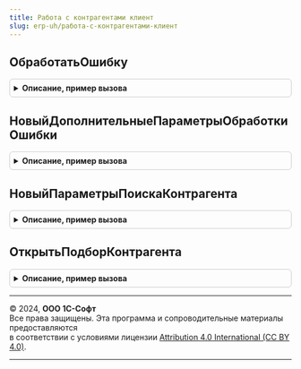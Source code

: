 ```yaml
---
title: Работа с контрагентами клиент
slug: erp-uh/работа-с-контрагентами-клиент
---
```



## ОбработатьОшибку
<details style="margin: 1em 0; padding: 0.5em; border: 1px solid #ccc; border-radius: 6px;">

<summary style="font-weight: bold; cursor: pointer;">Описание, пример вызова</summary>

```bsl

// Обрабатывает стандартным способом ошибку, возвращенную в поле ОписаниеОшибки
// одним из методов:
// - РаботаСКонтрагентами.ЮридическиеЛицаПоНаименованию;
// - РаботаСКонтрагентами.РеквизитыПредпринимателяПоИНН;
// - РаботаСКонтрагентами.СведенияОЮридическомЛицеПоИНН;
// - РаботаСКонтрагентами.ИнформацияОСвязяхЮридическогоЛицаПоИНН;
// - РаботаСКонтрагентами.ИнформацияОСвязяхПредпринимателяПоИНН;
// - РаботаСКонтрагентами.ИнформацияОПроверкахКонтролирующимиОрганамиПоСпискуИНН;
// - РаботаСКонтрагентами.РеквизитыНалоговогоОрганаПоКоду;
// - РаботаСКонтрагентами.РеквизитыОтделенияФССПоКоду;
// - РаботаСКонтрагентами.РеквизитыОтделенияПФРПоКоду;
//
// Параметры:
//	ОписаниеОшибки - Строка - полученное описание ошибки;
//	ОбработчикЗавершения - ОписаниеОповещения - обработчик, вызываемый
//		при завершении обработки ошибки. В обработчик передается
//		значение типа Структура с полями:
//		*ПовторитьДействие - Булево - если Истина, пользователь выполнил
//			действия, необходимые для исправления ошибки и можно повторно
//			вызвать выбранный метод;
//	ДополнительныеПараметры - Структура - дополнительные параметры
//		обработки ошибки. Поля:
//		*ПредставлениеДействия - Строка - представление выполняемого действия
//			в сообщениях пользователю;
//		*ИдентификаторМестаВызова - Строка - произвольный идентификатор
//			функциональности конфигурации;
//		*Форма - ФормаКлиентскогоПриложения - форма, в которой вызывается функциональность.
//			Используется как владелец форм, открываемых в режиме
//			"Блокировать окно владельца".
//
Процедура ОбработатьОшибку( Экспорт
```

Пример вызова
```bsl
РаботаСКонтрагентамиКлиент.ОбработатьОшибку();
```
</details>

## НовыйДополнительныеПараметрыОбработкиОшибки
<details style="margin: 1em 0; padding: 0.5em; border: 1px solid #ccc; border-radius: 6px;">

<summary style="font-weight: bold; cursor: pointer;">Описание, пример вызова</summary>

```bsl

// Возвращает структуру дополнительных параметров для метода ОбработатьОшибку().
//
// Возвращаемое значение:
//	Структура - дополнительные параметры. Поля:
//		*ПредставлениеДействия - Строка - представление выполняемого действия
//			в сообщениях пользователю;
//		*ИдентификаторМестаВызова - Строка - произвольный идентификатор
//			функциональности конфигурации;
//		*Форма - ФормаКлиентскогоПриложения - форма, в которой вызывается функциональность.
//			Используется как владелец форм, открываемых в режиме
//			"Блокировать окно владельца".
//
Функция НовыйДополнительныеПараметрыОбработкиОшибки() Экспорт
```

Пример вызова
```bsl
Результат = РаботаСКонтрагентамиКлиент.НовыйДополнительныеПараметрыОбработкиОшибки() 
```
</details>

## НовыйПараметрыПоискаКонтрагента
<details style="margin: 1em 0; padding: 0.5em; border: 1px solid #ccc; border-radius: 6px;">

<summary style="font-weight: bold; cursor: pointer;">Описание, пример вызова</summary>

```bsl

// Возвращает структуру параметров для подбора контрагентов.
//
// Возвращаемое значение:
//  Структура - параметры.
//    *Заголовок - Строка - заголовок формы;
//    *СтрокаПоиска - Строка - ИНН или наименование контрагента;
//    *Регион - Строка - регион контрагента;
//    *Адрес - Строка - адрес контрагента;
//    *РасширенныйРезультатПодбора - Булево - признак расширенного подбора.
//         Когда Ложь, в результате подбора будет возвращаться строка ИНН,
//         Когда Истина - Структура с полями ИНН, УникальныйНомер, Идентификатор.
//
Функция НовыйПараметрыПоискаКонтрагента() Экспорт
```

Пример вызова
```bsl
Результат = РаботаСКонтрагентамиКлиент.НовыйПараметрыПоискаКонтрагента() 
```
</details>

## ОткрытьПодборКонтрагента
<details style="margin: 1em 0; padding: 0.5em; border: 1px solid #ccc; border-radius: 6px;">

<summary style="font-weight: bold; cursor: pointer;">Описание, пример вызова</summary>

```bsl

// Открывает форму заполнения контрагента из данных ЕГРЮЛ.
//
// Параметры:
//  ПараметрыПоиска - Структура - параметры поиска контрагента. См НовыйПараметрыПоискаКонтрагента
//    *Заголовок - Строка - заголовок формы;
//    *СтрокаПоиска - Строка - ИНН или наименование контрагента;
//    *Регион - Строка - регион контрагента;
//    *Адрес - Строка - адрес контрагента;
//  ФормаВладелец - ФормаКлиентскогоПриложения
//                - Неопределено - форма, из которой открывается подбор.
//  ОписаниеОповещения - ОписаниеОповещения - оповещение, которое необходимо выполнить после выбора контрагента.
//   В результате подбора может быть передана строка ИНН или структура с данными контрагента:
//    *ИНН - Строка - ИНН контрагента;
//    *ЭтоПодразделение - Булево - признак обособленного подразделения;
//    *Идентификатор  - Строка - идентификатор подразделения.
//
Процедура ОткрытьПодборКонтрагента(ПараметрыПоиска, ФормаВладелец, ОписаниеОповещения) Экспорт
```

Пример вызова
```bsl
РаботаСКонтрагентамиКлиент.ОткрытьПодборКонтрагента(ПараметрыПоиска, ФормаВладелец, ОписаниеОповещения) 
```
</details>

---

© 2024, **ООО 1С-Софт**  
Все права защищены. Эта программа и сопроводительные материалы предоставляются  
в соответствии с условиями лицензии [Attribution 4.0 International (CC BY 4.0)](https://creativecommons.org/licenses/by/4.0/legalcode).

---
